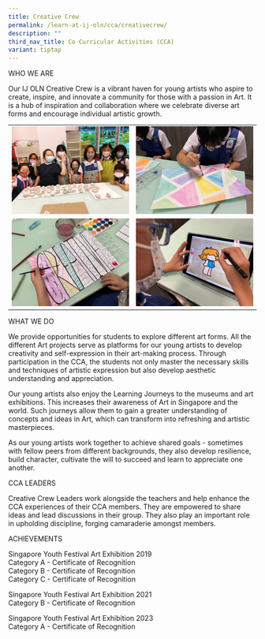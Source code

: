 ```yaml
---
title: Creative Crew
permalink: /learn-at-ij-oln/cca/creativecrew/
description: ""
third_nav_title: Co Curricular Activities (CCA)
variant: tiptap
---
```

<p>WHO WE ARE</p><p>Our IJ OLN Creative Crew is a vibrant haven for young artists who aspire to create, inspire, and innovate a community for those with a passion in Art. It is a hub of inspiration and collaboration where we celebrate diverse art forms and encourage individual artistic growth.</p><table><tbody><tr><td rowspan="1" colspan="1"><div class="isomer-image-wrapper"><img style="width: 100%" height="auto" width="100%" alt="" src="/images/CCAPics/CCrew1w.jpg"></div></td><td rowspan="1" colspan="1"><div class="isomer-image-wrapper"><img style="width: 100%" height="auto" width="100%" alt="" src="/images/CCAPics/CCrew2w.jpg"></div></td></tr><tr><td rowspan="1" colspan="1"><div class="isomer-image-wrapper"><img style="width: 100%" height="auto" width="100%" alt="" src="/images/CCAPics/CCrew3w.jpg"></div></td><td rowspan="1" colspan="1"><div class="isomer-image-wrapper"><img style="width: 100%" height="auto" width="100%" alt="" src="/images/CCAPics/CCrew4w.jpg"></div></td></tr></tbody></table><p>WHAT WE DO</p><p>We provide opportunities for students to explore different art forms. All the different Art projects serve as platforms for our young artists to develop creativity and self-expression in their art-making process. Through participation in the CCA, the students not only master the necessary skills and techniques of artistic expression but also develop aesthetic understanding and appreciation.</p><p>Our young artists also enjoy the Learning Journeys to the museums and art exhibitions. This increases their awareness of Art in Singapore and the world. Such journeys allow them to gain a greater understanding of concepts and ideas in Art, which can transform into refreshing and artistic masterpieces. </p><p>As our young artists work together to achieve shared goals - sometimes with fellow peers from different backgrounds, they also develop resilience, build character, cultivate the will to succeed and learn to appreciate one another.</p><p>CCA LEADERS</p><p>Creative Crew Leaders work alongside the teachers and help enhance the CCA experiences of their CCA members. They are empowered to share ideas and lead discussions in their group. They also play an important role in upholding discipline, forging camaraderie amongst members. </p><p>ACHIEVEMENTS</p><p>Singapore Youth Festival Art Exhibition 2019<br>Category A - Certificate of Recognition<br>Category B - Certificate of Recognition<br>Category C - Certificate of Recognition</p><p>Singapore Youth Festival Art Exhibition 2021<br>Category B - Certificate of Recognition</p><p>Singapore Youth Festival Art Exhibition 2023<br>Category A - Certificate of Recognition</p><p></p>